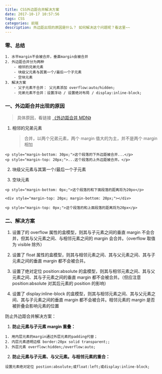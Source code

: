 ```yaml
---
title: CSS外边距合并解决方案
date: 2017-10-17 10:57:56
tags: CSS
categories: 前端
description: 外边距出现的原因是什么？ 如何解决这个问题呢？看这里~~
---
```


### 零、总结

```
1. 水平margin不会被合并，垂直margin会被合并
2. 外边距合并分为两种
    - 相邻的兄弟元素
    - 块级父元素与其第一个/最后一个子元素
    - 空块元素
3. 解决方案
    - 父子元素不合并： 父元素添加 overflow:auto/hidden;
    - 兄弟元素不合并：设置浮动 / 设置绝对布局 / display:inline-block;
```

### 一、外边距合并出现的原因

> 具体原因，看链接
> [《外边距合并 MDN》](https://developer.mozilla.org/zh-CN/docs/Web/CSS/CSS_Box_Model/Mastering_margin_collapsing)

1.  相邻的兄弟元素
    > 合并，以两个兄弟元素，两个 margin 值大的为主，并不是两个 margin 相加

```
<p style="margin-bottom: 30px;">这个段落的下外边距被合并...</p>
<p style="margin-top: 20px;">...这个段落的上外边距被合并。</p>
```

2.  块级父元素与其第一个/最后一个子元素

3.  空块元素

```
<p style="margin-bottom: 0px;">这个段落的和下面段落的距离将为20px</p>

<div style="margin-top: 20px; margin-bottom: 20px;"></div>

<p style="margin-top: 0px;">这个段落的和上面段落的距离将为20px</p>
```

### 二、解决方案

1.  设置了的 overflow 属性的盒模型，则其与子元素之间的垂直 margin 不会合并，但其与父元素之间、与相邻元素之间的 margin 会合并。（overflow 取值为 visible 除外）

2.  设置了 float 属性的盒模型，则其与相邻元素之间、其与父元素之间、其与子元素之间的垂直 margin 都不会被合并。

3.  设置了绝对定位 position:absolute 的盒模型，则其与相邻元素之间、其与父元素之间、其与子元素之间的垂直 margin 都不会被合并。（但应注意 position:absolute 对其后元素的 position 的影响）

4.  设置了 display:inline-block 的盒模型，则其与相邻元素之间、其与父元素之间、其与子元素之间的垂直 margin 都不会被合并。相邻元素的 margin 是否被折叠会影响元素的位置

防止外边距合并解决方案：

1.  **防止元素与子元素 margin 重叠：**

```
1. 用内层元素的margin通过外层元素的padding代替；
2. 内层元素透明边框 border:20px solid transparent;;
3. 外层元素 overflow:hidden;/overflow:auto;
```

2.  **防止元素与子元素、与父元素。与相邻元素的重合：**

```
设置元素绝对定位 postion:absolute;或float:left;或display:inline-block;
```
